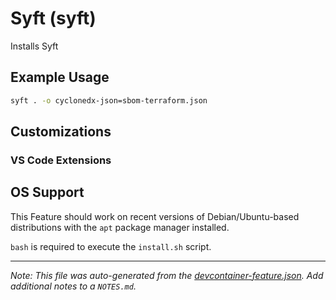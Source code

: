 
# Syft (syft)

Installs Syft

## Example Usage

```bash
syft . -o cyclonedx-json=sbom-terraform.json
```



## Customizations

### VS Code Extensions


## OS Support

This Feature should work on recent versions of Debian/Ubuntu-based distributions with the `apt` package manager installed.

`bash` is required to execute the `install.sh` script.


---

_Note: This file was auto-generated from the [devcontainer-feature.json](devcontainer-feature.json).  Add additional notes to a `NOTES.md`._

